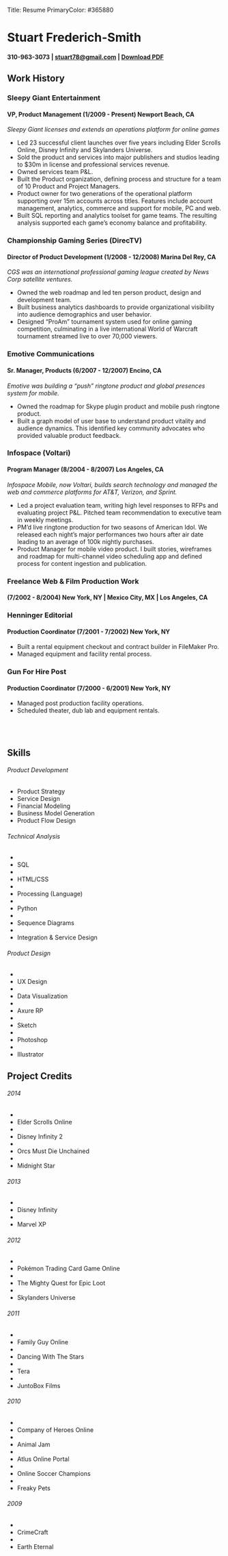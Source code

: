 Title: Resume
PrimaryColor: #365880


# Stuart Frederich-Smith
#### 310-963-3073 | stuart78@gmail.com | <a href="/downloads/sfsres2014.pdf">Download PDF</a>

## Work History
### Sleepy Giant Entertainment
#### VP, Product Management (1/2009 - Present) Newport Beach, CA 

_Sleepy Giant licenses and extends an operations platform for online games_

* Led 23 successful client launches over five years including Elder Scrolls Online, Disney Infinity and Skylanders Universe.
* Sold the product and services into major publishers and studios leading to $30m in license and professional services revenue.
* Owned services team P&L.
* Built the Product organization, defining process and structure for a team of 10 Product and Project Managers.
* Product owner for two generations of the operational platform supporting over 15m accounts across titles. Features include account management, analytics, commerce and support for mobile, PC and web.
* Built SQL reporting and analytics toolset for game teams. The resulting analysis supported each game’s economy balance and profitability. 

### Championship Gaming Series (DirecTV)
#### Director of Product Development (1/2008 - 12/2008) Marina Del Rey, CA

_CGS was an international professional gaming league created by News Corp satellite ventures._

* Owned the web roadmap and led ten person product, design and development team.
* Built business analytics dashboards to provide organizational visibility into audience demographics and user behavior.
* Designed “ProAm” tournament system used for online gaming competition, culminating in a live international World of Warcraft tournament streamed live to over 70,000 viewers. 

### Emotive Communications
#### Sr. Manager, Products (6/2007 - 12/2007) Encino, CA

_Emotive was building a “push” ringtone product and global presences system for mobile._

* Owned the roadmap for Skype plugin product and mobile push ringtone product.
* Built a graph model of user base to understand product vitality and audience dynamics. This identified key community advocates who provided valuable product feedback.

### Infospace (Voltari)
#### Program Manager (8/2004 - 8/2007) Los Angeles, CA

_Infospace Mobile, now Voltari, builds search technology and managed the web and commerce platforms for AT&T, Verizon, and Sprint._

* Led a project evaluation team, writing high level responses to RFPs and evaluating project P&L. Pitched team recommendation to executive team in weekly meetings.
* PM’d live ringtone production for two seasons of American Idol. We released each night’s major performances two hours after air date leading to an average of 100k nightly purchases.
* Product Manager for mobile video product. I built stories, wireframes and roadmap for multi-channel video scheduling app and defined process for content ingestion and publication.

### Freelance Web & Film Production Work
#### (7/2002 - 8/2004) New York, NY | Mexico City, MX | Los Angeles, CA

### Henninger Editorial
#### Production Coordinator (7/2001 - 7/2002) New York, NY
* Built a rental equipment checkout and contract builder in FileMaker Pro.
* Managed equipment and facility rental process.

### Gun For Hire Post
#### Production Coordinator (7/2000 - 6/2001) New York, NY
* Managed post production facility operations.
* Scheduled theater, dub lab and equipment rentals.
<br />
<br />

## Skills
<div class="focus">

<div class="focusGroup">
<h6>Product Development</h6>
<ul class="fa-ul">
<li><i class="fa-li fa fa-check"></i>Product Strategy
<li><i class="fa-li fa fa-check"></i>Service Design
<li><i class="fa-li fa fa-check"></i>Financial Modeling
<li><i class="fa-li fa fa-check"></i>Business Model Generation
<li><i class="fa-li fa fa-check"></i>Product Flow Design
</ul>
</div>

<div class="focusGroup">
<h6>Technical Analysis</h6>
<ul class="fa-ul">
<li><li><i class="fa-li fa fa-check"></i>SQL
<li><li><i class="fa-li fa fa-check"></i>HTML/CSS
<li><li><i class="fa-li fa fa-check"></i>Processing (Language)
<li><li><i class="fa-li fa fa-check"></i>Python
<li><li><i class="fa-li fa fa-check"></i>Sequence Diagrams
<li><li><i class="fa-li fa fa-check"></i>Integration & Service Design
</ul>
</div>

<div class="focusGroup">
<h6>Product Design</h6>
<ul class="fa-ul">
<li><li><i class="fa-li fa fa-check"></i>UX Design
<li><li><i class="fa-li fa fa-check"></i>Data Visualization
<li><li><i class="fa-li fa fa-check"></i>Axure RP
<li><li><i class="fa-li fa fa-check"></i>Sketch
<li><li><i class="fa-li fa fa-check"></i>Photoshop
<li><li><i class="fa-li fa fa-check"></i>Illustrator
</ul>
</div>

</div>




## Project Credits
<div class="focus">
<div class="focusGroup">
<h6>2014</h6>
<ul class="fa-ul">
<li><li><i class="fa-li fa fa-rocket"></i>Elder Scrolls Online
<li><li><i class="fa-li fa fa-rocket"></i>Disney Infinity 2
<li><li><i class="fa-li fa fa-rocket"></i>Orcs Must Die Unchained
<li><li><i class="fa-li fa fa-rocket"></i>Midnight Star
</ul>
</div>


<div class="focusGroup">
<h6>2013</h6>
<ul class="fa-ul">
<li><li><i class="fa-li fa fa-rocket"></i>Disney Infinity
<li><li><i class="fa-li fa fa-rocket"></i>Marvel XP
</ul>
</div>

<div class="focusGroup">
<h6>2012</h6>
<ul class="fa-ul">
<li><li><i class="fa-li fa fa-rocket"></i>Pokémon Trading Card Game Online
<li><li><i class="fa-li fa fa-rocket"></i>The Mighty Quest for Epic Loot
<li><li><i class="fa-li fa fa-rocket"></i>Skylanders Universe
</ul>
</div>

<div class="focusGroup">
<h6>2011</h6>
<ul class="fa-ul">
<li><li><i class="fa-li fa fa-rocket"></i>Family Guy Online
<li><li><i class="fa-li fa fa-rocket"></i>Dancing With The Stars
<li><li><i class="fa-li fa fa-rocket"></i>Tera
<li><li><i class="fa-li fa fa-rocket"></i>JuntoBox Films
</ul>
</div>


<div class="focusGroup">
<h6>2010</h6>
<ul class="fa-ul">
<li><li><i class="fa-li fa fa-rocket"></i>Company of Heroes Online
<li><li><i class="fa-li fa fa-rocket"></i>Animal Jam
<li><li><i class="fa-li fa fa-rocket"></i>Atlus Online Portal
<li><li><i class="fa-li fa fa-rocket"></i>Online Soccer Champions
<li><li><i class="fa-li fa fa-rocket"></i>Freaky Pets
</ul>
</div>

<div class="focusGroup">
<h6>2009</h6>
<ul class="fa-ul">
<li><li><i class="fa-li fa fa-rocket"></i>CrimeCraft
<li><li><i class="fa-li fa fa-rocket"></i>Earth Eternal
</ul>
</div>
</div>